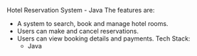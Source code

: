 Hotel Reservation System - Java
The features are:
* A system to search, book and manage hotel rooms.
* Users can make and cancel reservations.
* Users can view booking details and payments.
  Tech Stack:
  * Java
